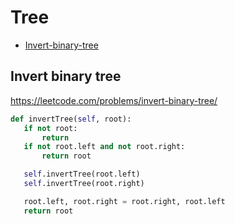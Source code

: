  # Tree

+ [Invert-binary-tree](#invert-binary-tree)

 ## Invert binary tree

 https://leetcode.com/problems/invert-binary-tree/ 

 ```python
def invertTree(self, root):
    if not root:
        return
    if not root.left and not root.right:
        return root

    self.invertTree(root.left)
    self.invertTree(root.right)

    root.left, root.right = root.right, root.left
    return root

 ```